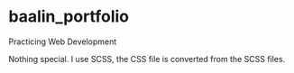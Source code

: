 # baalin_portfolio
Practicing Web Development

Nothing special. I use SCSS, the CSS file is converted from the SCSS files.

